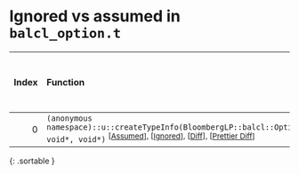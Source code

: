 # Ignored vs assumed in `balcl_option.t`

<script src="../sorttable.js"></script>

|   Index | Function                                                                                                                                                                                                      |   Difference in number of lines |   Function size difference in bytes | Number of lines in assumed build   | Number of bytes in assumed build   | Number of lines in ignored build   | Number of bytes in ignored build   |
|--------:|:--------------------------------------------------------------------------------------------------------------------------------------------------------------------------------------------------------------|--------------------------------:|------------------------------------:|:-----------------------------------|:-----------------------------------|:-----------------------------------|:-----------------------------------|
|       0 | `(anonymous namespace)::u::createTypeInfo(BloombergLP::balcl::OptionType::Enum, void*, void*)` <sup>\[[Assumed](0-assume)\], \[[Ignored](0-none)\], \[[Diff](0.diff.html)\], \[[Prettier Diff](0-diff.html)\] |                              -1 |                                   0 | 1,088                              | 4,262,864                          | 1,088                              | 4,262,864                          |
{: .sortable }
